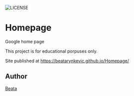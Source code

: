 ![LICENSE](https://img.shields.io/badge/license-MIT-blue.svg?style=flat-square)

# Homepage
Google home page

This project is for educational porpuses only.

Site published at https://beatarynkevic.github.io/Homepage/


## Author

[Beata](https://github.com/beatarynkevic)<br>
